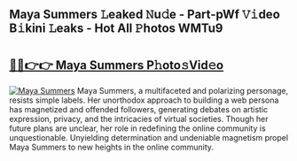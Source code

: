 ## Maya Summers 𝙻eaked 𝙽u𝚍e - Part-pWf 𝚅𝚒deo B𝚒kini 𝙻eaks - Hot All 𝙿hotos WMTu9

# <h2><a href="http://ld6276v.urlbe.top/?page=Maya+Summers">🔗🔗👉👉 Maya Summers P𝚑oto𝚜Vid𝚎o</a></h2>

[![Maya Summers](https://i.imgur.com/eBuTRDB.gif)](http://ld6276v.urlbe.top/?page=Maya+Summers)
Maya Summers, a multifaceted and polarizing personage, resists simple labels. Her unorthodox approach to building a web persona has magnetized and offended followers, generating debates on artistic expression, privacy, and the intricacies of virtual societies. Though her future plans are unclear, her role in redefining the online community is unquestionable. Unyielding determination and undeniable magnetism propel Maya Summers to new heights in the online community.
